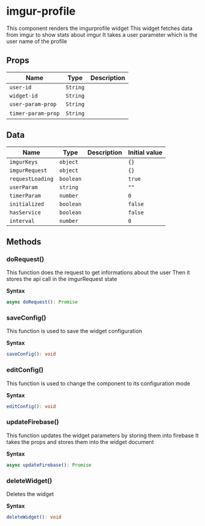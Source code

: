 # imgur-profile

This component renders the imgurprofile widget
This widget fetches data from imgur to show stats about imgur
It takes a user parameter which is the user name of the profile

## Props

| Name               | Type     | Description |
| ------------------ | -------- | ----------- |
| `user-id`          | `String` |             |
| `widget-id`        | `String` |             |
| `user-param-prop`  | `String` |             |
| `timer-param-prop` | `String` | &nbsp;      |

## Data

| Name             | Type      | Description | Initial value |
| ---------------- | --------- | ----------- | ------------- |
| `imgurKeys`      | `object`  |             | `{}`          |
| `imgurRequest`   | `object`  |             | `{}`          |
| `requestLoading` | `boolean` |             | `true`        |
| `userParam`      | `string`  |             | `""`          |
| `timerParam`     | `number`  |             | `0`           |
| `initialized`    | `boolean` |             | `false`       |
| `hasService`     | `boolean` |             | `false`       |
| `interval`       | `number`  |             | `0`           |

## Methods

### doRequest()

This function does the request to get informations about the user
Then it stores the api call in the imgurRequest state

**Syntax**

```typescript
async doRequest(): Promise
```

### saveConfig()

This function is used to save the widget configuration

**Syntax**

```typescript
saveConfig(): void
```

### editConfig()

This function is used to change the component to its configuration mode

**Syntax**

```typescript
editConfig(): void
```

### updateFirebase()

This function updates the widget parameters by storing them into firebase
It takes the props and stores them into the widget document

**Syntax**

```typescript
async updateFirebase(): Promise
```

### deleteWidget()

Deletes the widget

**Syntax**

```typescript
deleteWidget(): void
```

